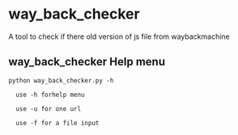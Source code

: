 # way_back_checker
A tool to check if there old version of js file from waybackmachine  

## way_back_checker Help menu

```
python way_back_checker.py -h

  use -h forhelp menu

  use -u for one url

  use -f for a file input


```

